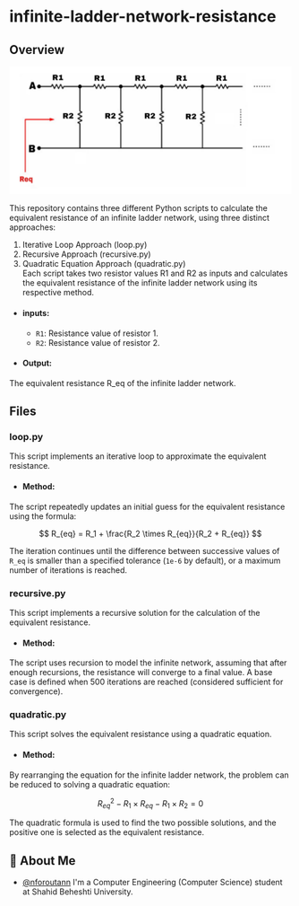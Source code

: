 # infinite-ladder-network-resistance
## Overview

![network image](InfiniteLadderResistance/assets/image.jpg)

This repository contains three different Python scripts to calculate the equivalent resistance of an infinite ladder network, using three distinct approaches:

1. Iterative Loop Approach (loop.py)
2. Recursive Approach (recursive.py)
3. Quadratic Equation Approach (quadratic.py)
\
Each script takes two resistor values R1 and R2 as inputs and calculates the equivalent resistance of the infinite ladder network using its respective method.

- #### inputs:

    - ```R1```: Resistance value of resistor 1.
    - ```R2```: Resistance value of resistor 2.


- #### Output:
The equivalent resistance R_eq of the infinite ladder network.

## Files

### loop.py

This script implements an iterative loop to approximate the equivalent resistance.

- #### Method:
The script repeatedly updates an initial guess for the equivalent resistance using the formula:


$$
R_{eq} = R_1 + \frac{R_2 \times R_{eq}}{R_2 + R_{eq}}
$$

The iteration continues until the difference between successive values of ```R_eq``` is smaller than a specified tolerance (```1e-6``` by default), or a maximum number of iterations is reached.


### recursive.py

This script implements a recursive solution for the calculation of the equivalent resistance.

- #### Method:
The script uses recursion to model the infinite network, assuming that after enough recursions, the resistance will converge to a final value. A base case is defined when 500 iterations are reached (considered sufficient for convergence).

### quadratic.py

This script solves the equivalent resistance using a quadratic equation.

- #### Method:
By rearranging the equation for the infinite ladder network, the problem can be reduced to solving a quadratic equation:

$$
R_{eq}^2 - R_1 \times R_{eq} - R_1 \times R_2 = 0
$$

The quadratic formula is used to find the two possible solutions, and the positive one is selected as the equivalent resistance.



## 🚀 About Me
- [@nforoutann](https://github.com/naforoutan)
I'm a Computer Engineering (Computer Science) student at Shahid Beheshti University.
